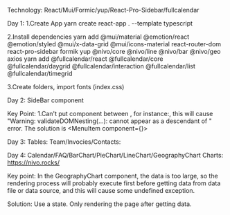 Technology:
React/Mui/Formic/yup/React-Pro-Sidebar/fullcalendar

Day 1:
1.Create App
yarn create react-app . --template typescript

2.Install dependencies
yarn add @mui/material @emotion/react @emotion/styled @mui/x-data-grid @mui/icons-material react-router-dom react-pro-sidebar formik yup @nivo/core @nivo/line @nivo/bar @nivo/geo axios
yarn add @fullcalendar/react @fullcalendar/core @fullcalendar/daygrid @fullcalendar/interaction @fullcalendar/list @fullcalendar/timegrid

3.Create folders, import fonts (index.css)

Day 2:
SideBar component

Key Point:
1.Can't put <Link/> component between <MenuItem></MenuItem>, for instance:<MenuItem><Link/></MenuItem>, this will cause "Warning: validateDOMNesting(…): <a> cannot appear as a descendant of <a>" error. The solution is <MenuItem component={<Link to={to} />}></MenuItem>

Day 3:
Tables:
Team/Invocies/Contacts:

Day 4:
Calendar/FAQ/BarChart/PieChart/LineChart/GeographyChart
Charts:
https://nivo.rocks/

Key point:
In the GeographyChart component, the data is too large, so the rendering process will probably execute first before getting data from data file or data source, and this will cause some undefined exception.

Solution: Use a state. Only rendering the page after getting data.
